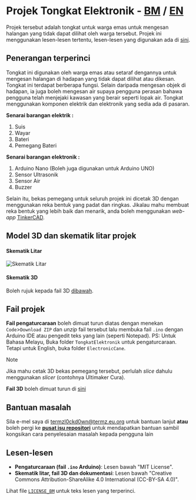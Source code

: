 # Projek Tongkat Elektronik - <ins>BM</ins> / [EN](https://github.com/TERMZL0ckd0wn/Tongkat-Elektronik/blob/main/en.md)
Projek tersebut adalah tongkat untuk warga emas untuk mengesan halangan yang tidak dapat dilihat oleh warga tersebut. Projek ini menggunakan lesen-lesen tertentu, lesen-lesen yang digunakan ada di [sini](#lesen-lesen).

## Penerangan terperinci

Tongkat ini digunakan oleh warga emas atau setaraf dengannya untuk mengesan halangan di hadapan yang tidak dapat dilihat atau dikesan. Tongkat ini terdapat berberapa fungsi. Selain daripada mengesan objek di hadapan, ia juga boleh mengesan air supaya pengguna perasan bahawa pengguna telah menjejaki kawasan yang berair seperti lopak air. Tongkat menggunakan komponen elektrik dan elektronik yang sedia ada di pasaran.

**Senarai barangan elektrik :**
1. Suis
2. Wayar
3. Bateri
4. Pemegang Bateri

**Senarai barangan elektronik :**
1. Arduino Nano (Boleh juga digunakan untuk Arduino UNO)
2. Sensor Ultrasonik
3. Sensor Air
4. Buzzer

Selain itu, bekas pemegang untuk seluruh projek ini dicetak 3D dengan menggunakan reka bentuk yang padat dan ringkas. Jikalau mahu membuat reka bentuk yang lebih baik dan menarik, anda boleh menggunakan _web-app_ [TinkerCAD](https://tinkercad.com).

## Model 3D dan skematik litar projek

#### Skematik Litar
![Skematik Litar](https://github.com/TERMZL0ckd0wn/Tongkat-Elektronik/blob/main/gambar-images/circuit.png)

#### Skematik 3D
Boleh rujuk kepada fail 3D [dibawah](#fail-projek).

## Fail projek

**Fail pengaturcaraan** boleh dimuat turun diatas dengan menekan `Code`>`Download ZIP` dan _unzip_ fail tersebut lalu membuka fail `.ino` dengan Arduino IDE atau pengedit teks yang lain (seperti Notepad). PS: Untuk Bahasa Melayu, Buka folder `TongkatElektronik` untuk pengaturcaraan. Tetapi untuk English, buka folder `ElectronicCane`.

>[!NOTE]
>Jika mahu cetak 3D bekas pemegang tersebut, perlulah _slice_ dahulu menggunakan _slicer_ (contohnya Ultimaker Cura).

**Fail 3D** boleh dimuat turun di [sini](https://www.tinkercad.com/things/119S82dprjt-powerful-stantia-allis)

## Bantuan masalah
Sila e-mel saya di termzl0ckd0wn@termz.eu.org untuk bantuan lanjut **atau** boleh pergi ke [**pusat isu repositori**](https://github.com/TERMZL0ckd0wn/Tongkat-Elektronik/issues) untuk mendapatkan bantuan sambil kongsikan cara penyelesaian masalah kepada pengguna lain

## Lesen-lesen

- **Pengaturcaraan (fail `.ino` Arduino)**: Lesen bawah "MIT License".
- **Skematik litar, fail 3D dan dokumentasi**: Lesen bawah "Creative Commons Attribution-ShareAlike 4.0 International (CC-BY-SA 4.0)".

Lihat file [`LICENSE_BM`](https://github.com/TERMZL0ckd0wn/Tongkat-Elektronik/blob/main/LICENSE_BM) untuk teks lesen yang terperinci.

